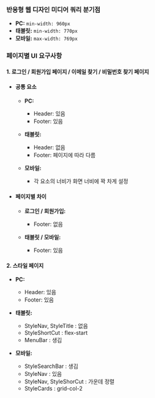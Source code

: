 <!-- @format -->

### 반응형 웹 디자인 미디어 쿼리 분기점

- **PC:** `min-width: 960px`
- **태블릿:** `min-width: 770px`
- **모바일:** `max-width: 769px`

### 페이지별 UI 요구사항

#### 1. 로그인 / 회원가입 페이지 / 이메일 찾기 / 비밀번호 찾기 페이지

- #### 공통 요소

  - **PC:**

    - Header: 있음
    - Footer: 있음

  - **태블릿:**

    - Header: 없음
    - Footer: 페이지에 따라 다름

  - **모바일:**

    - 각 요소의 너비가 화면 너비에 꽉 차게 설정

- #### 페이지별 차이

  - **로그인 / 회원가입:**

    - Footer: 없음

  - **태블릿 / 모바일:**

    - Footer: 있음

#### 2. 스타일 페이지

- **PC:**

  - Header: 있음
  - Footer: 있음

- **태블릿:**

  - StyleNav, StyleTitle : 없음
  - StyleShortCut : flex-start
  - MenuBar : 생김

- **모바일:**

  - StyleSearchBar : 생김
  - StyleNav : 있음
  - StyleNav, StyleShorCut : 가운데 정렬
  - StyleCards : grid-col-2
